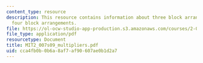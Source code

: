 ```yaml
---
content_type: resource
description: This resource contains information about three block arrangements and
  four block arrangements.
file: https://ol-ocw-studio-app-production.s3.amazonaws.com/courses/2-007-design-and-manufacturing-i-spring-2009/cca4fb0b0b6a8af7af90607ae0b1d2a7_MIT2_007s09_multipliers.pdf
file_type: application/pdf
resourcetype: Document
title: MIT2_007s09_multipliers.pdf
uid: cca4fb0b-0b6a-8af7-af90-607ae0b1d2a7
---
```

